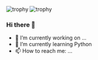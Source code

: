 ![trophy](https://github-profile-trophy.vercel.app/?username=yhagus&row=1&theme=nord&margin-w=20)
![trophy](https://github-contribution-stats.vercel.app/api/?username=yhagus)

### Hi there 👋

- 🔭 I’m currently working on ...
- 🌱 I’m currently learning Python
- 📫 How to reach me: ...
